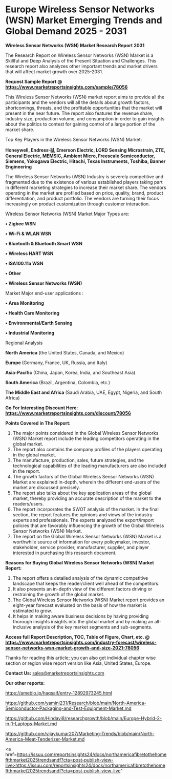 # Europe Wireless Sensor Networks (WSN) Market Emerging Trends and Global Demand 2025 - 2031

<strong>Wireless Sensor Networks (WSN) Market Research Report 2031</strong>

The Research Report on Wireless Sensor Networks (WSN) Market is a Skillful and Deep Analysis of the Present Situation and Challenges. This research report also analyzes other important trends and market drivers that will affect market growth over 2025-2031.

<strong>Request Sample Report @ <a href=https://www.marketreportsinsights.com/sample/78056>https://www.marketreportsinsights.com/sample/78056</a></strong>

This Wireless Sensor Networks (WSN) market report aims to provide all the participants and the vendors will all the details about growth factors, shortcomings, threats, and the profitable opportunities that the market will present in the near future. The report also features the revenue share, industry size, production volume, and consumption in order to gain insights about the politics to contest for gaining control of a large portion of the market share.

Top Key Players in the Wireless Sensor Networks (WSN) Market:

<strong>Honeywell, Endressᶫ걺, Emerson Electric, LORD Sensing Microstrain, ZTE, General Electric, MEMSIC, Ambient Micro, Freescale Semiconductor, Siemens, Yokogawa Electric, Hitachi, Texas Instruments, Toshiba, Banner Engineering</strong>

The Wireless Sensor Networks (WSN) Industry is severely competitive and fragmented due to the existence of various established players taking part in different marketing strategies to increase their market share. The vendors operating in the market are profiled based on price, quality, brand, product differentiation, and product portfolio. The vendors are turning their focus increasingly on product customization through customer interaction.

Wireless Sensor Networks (WSN) Market Major Types are:

<strong>• Zigbee WSN

• Wi-Fi & WLAN WSN

• Bluetooth & Bluetooth Smart WSN

• Wireless HART WSN

• ISA100.11a WSN

• Other

• Wireless Sensor Networks (WSN)</strong>

Market Major end-user applications :

<strong>• Area Monitoring

• Health Care Monitoring

• Environmental/Earth Sensing

• Industrial Monitoring</strong>

Regional Analysis

</u><strong><b>North America</b></strong> (the United States, Canada, and Mexico)

<strong><b>Europe </b></strong>(Germany, France, UK, Russia, and Italy)

<strong><b>Asia-Pacific</b></strong> (China, Japan, Korea, India, and Southeast Asia)

<strong><b>South America</b></strong> (Brazil, Argentina, Colombia, etc.)

<strong><b>The Middle East and Africa</b></strong> (Saudi Arabia, UAE, Egypt, Nigeria, and South Africa)

<strong>Go For Interesting Discount Here: <a href=https://www.marketreportsinsights.com/discount/78056>https://www.marketreportsinsights.com/discount/78056</a></strong>

<strong>Points Covered in The Report:</strong>
<ol>
  <li>The major points considered in the Global Wireless Sensor Networks (WSN) Market report include the leading competitors operating in the global market.</li>
  <li>The report also contains the company profiles of the players operating in the global market.</li>
  <li>The manufacture, production, sales, future strategies, and the technological capabilities of the leading manufacturers are also included in the report.</li>
  <li>The growth factors of the Global Wireless Sensor Networks (WSN) Market are explained in-depth, wherein the different end-users of the market are discussed precisely.</li>
  <li>The report also talks about the key application areas of the global market, thereby providing an accurate description of the market to the readers/users.</li>
  <li>The report incorporates the SWOT analysis of the market. In the final section, the report features the opinions and views of the industry experts and professionals. The experts analyzed the export/import policies that are favorably influencing the growth of the Global Wireless Sensor Networks (WSN) Market.</li>
  <li>The report on the Global Wireless Sensor Networks (WSN) Market is a worthwhile source of information for every policymaker, investor, stakeholder, service provider, manufacturer, supplier, and player interested in purchasing this research document.</li>
</ol>
<strong>Reasons for Buying Global Wireless Sensor Networks (WSN) Market Report:</strong>

<ol>
  <li>The report offers a detailed analysis of the dynamic competitive landscape that keeps the reader/client well ahead of the competitors.</li>
  <li>It also presents an in-depth view of the different factors driving or restraining the growth of the global market.</li>
  <li>The Global Wireless Sensor Networks (WSN) Market report provides an eight-year forecast evaluated on the basis of how the market is estimated to grow.</li>
  <li>It helps in making aware business decisions by having providing thorough insights insights into the global market and by making an all-inclusive analysis of the key market segments and sub-segments.</li>
</ol>
<strong>Access full Report Description, TOC, Table of Figure, Chart, etc. @ <a href=https://www.marketreportsinsights.com/industry-forecast/wireless-sensor-networks-wsn-market-growth-and-size-2021-78056>https://www.marketreportsinsights.com/industry-forecast/wireless-sensor-networks-wsn-market-growth-and-size-2021-78056</a></strong>


Thanks for reading this article; you can also get individual chapter wise section or region wise report version like Asia, United States, Europe.

<strong>Contact Us:</strong>
sales@marketreportsinsights.com

<strong>Our other reports:</strong>

<a href=https://ameblo.jp/haqsaif/entry-12892973245.html>https://ameblo.jp/haqsaif/entry-12892973245.html</a>

<a href=https://github.com/yamini231/Research/blob/main/North-America-Semiconductor-Packaging-and-Test-Equipment-Market.md>https://github.com/yamini231/Research/blob/main/North-America-Semiconductor-Packaging-and-Test-Equipment-Market.md</a>

<a href=https://github.com/Hindavi8/researchgrowth/blob/main/Europe-Hybrid-2-in-1-Laptops-Market.md>https://github.com/Hindavi8/researchgrowth/blob/main/Europe-Hybrid-2-in-1-Laptops-Market.md</a>

<a href=https://github.com/vijaykumar207/Marketing-Trends/blob/main/North-America-Meat-Tenderizer-Market.md>https://github.com/vijaykumar207/Marketing-Trends/blob/main/North-America-Meat-Tenderizer-Market.md</a>

<a href=https://issuu.com/reportsinsights24/docs/northamericafibretothehomeftthmarket2025trendsandf?cta=post-publish-view-live>https://issuu.com/reportsinsights24/docs/northamericafibretothehomeftthmarket2025trendsandf?cta=post-publish-view-live</a>"
